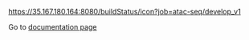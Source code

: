 https://35.167.180.164:8080/buildStatus/icon?job=atac-seq/develop_v1

Go to [documentation page](https://encode-dcc.github.io/wdl-pipelines/)


